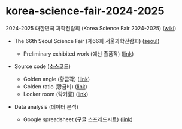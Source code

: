 # korea-science-fair-2024-2025
2024-2025 대한민국 과학전람회 (Korea Science Fair 2024-2025) ([wiki](https://namu.wiki/w/%EC%A0%84%EA%B5%AD%EA%B3%BC%ED%95%99%EC%A0%84%EB%9E%8C%ED%9A%8C))
- The 66th Seoul Science Fair (제66회 서울과학전람회) ([seoul](https://ssei.sen.go.kr/fus/MI000000000000000071/board/BO00000129/ctgynone/list0010v.do))
  - Preliminary exhibited work (예선 출품작) ([link](seoul-preliminary))

- Source code (소스코드)
  - Golden angle (황금각) ([link](golden-angle))
  - Golden ratio (황금비) ([link](golden-ratio))
  - Locker room (락커룸) ([link](locker-room))

- Data analysis (데이터 분석)
  - Google spreadsheet (구글 스프레드시트) ([link](https://docs.google.com/spreadsheets/d/1TqtMHlamgjhWCuLaqAgLKv4zxsiJdxzPteb3AVw_tuw/edit?gid=0#gid=0))
